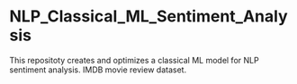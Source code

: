 # NLP_Classical_ML_Sentiment_Analysis
This repositoty creates and optimizes a classical ML model for NLP sentiment analysis. IMDB movie review dataset. 
